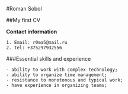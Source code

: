 #Roman Sobol

##My first CV

**Contact information**

    1. Email: r0ma5@mail.ru
    2. Tel: +375297932556

###Essential skills and experience

    - ability to work with complex technology;
    - ability to organize time management;
    - resistance to monotonous and typical work;
    - have experience in organizing teams;
